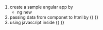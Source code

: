 1. create a sample angular app by 
    * ng new <app name> 
2. passing data from componet to html by {{  }}
3. using javascript inside {{ }}
